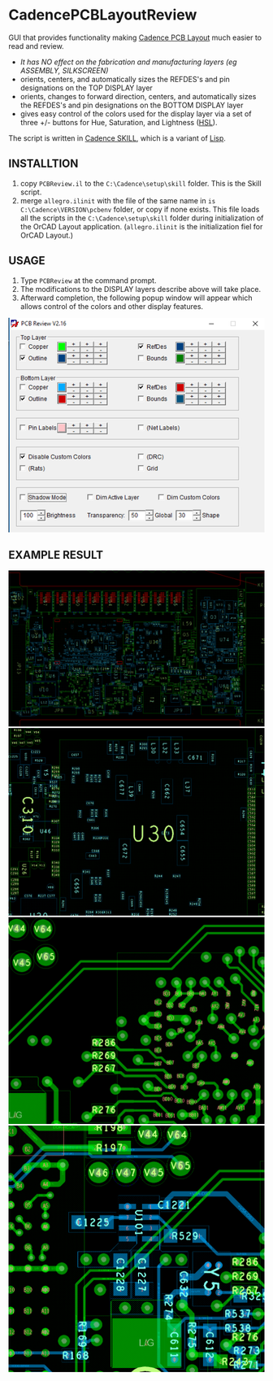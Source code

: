 # CadencePCBLayoutReview
GUI that provides functionality making [Cadence PCB Layout](https://www.orcad.com/) much easier to read and review.  

* *It has NO effect on the fabrication and manufacturing layers (eg ASSEMBLY, SILKSCREEN)*
* orients, centers, and automatically sizes the REFDES's and pin designations on the TOP DISPLAY layer
* orients, changes to forward direction, centers, and automatically sizes the REFDES's and pin designations on the BOTTOM DISPLAY layer
* gives easy control of the colors used for the display layer via a set of three +/- buttons for Hue, Saturation, and Lightness ([HSL](https://en.wikipedia.org/wiki/HSL_and_HSV)).

The script is written in [Cadence SKILL](https://en.wikipedia.org/wiki/Cadence_SKILL), which is a variant of [Lisp](https://en.wikipedia.org/wiki/Lisp_(programming_language)).

## INSTALLTION

1. copy `PCBReview.il` to the `C:\Cadence\setup\skill` folder. This is the Skill script.
2. merge `allegro.ilinit` with the file of the same name in `is C:\Cadence\VERSION\pcbenv` folder, or copy if none exists.  This file loads all the scripts in the `C:\Cadence\setup\skill` folder during initialization of the OrCAD Layout application.  (`allegro.ilinit` is the initialization fiel for OrCAD Layout.)


## USAGE 

1. Type `PCBReview` at the command prompt.
2. The modifications to the DISPLAY layers describe above will take place.
3. Afterward completion, the following popup window will appear which allows control of the colors and other display features.

![Screen shot of popup window](screenshot.png)

## EXAMPLE RESULT

![example1 of result](example1.png)
![example2 of result](example2.png)
![example3 of result](example3.png)
![example4 of result](example4.png)


